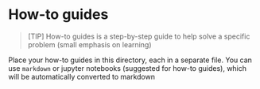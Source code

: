 <!--
SPDX-FileCopyrightText: © 2024 nosludge <https://github.com/nosludge>
SPDX-FileContributor: szymonmaszke <github@maszke.co>

SPDX-License-Identifier: Apache-2.0
-->

# How-to guides

> [TIP]
> How-to guides is a step-by-step guide to help solve a specific problem
(small emphasis on learning)

Place your how-to guides in this directory, each in a separate file.
You can use `markdown` or jupyter notebooks (suggested for how-to guides),
which will be automatically converted to markdown
